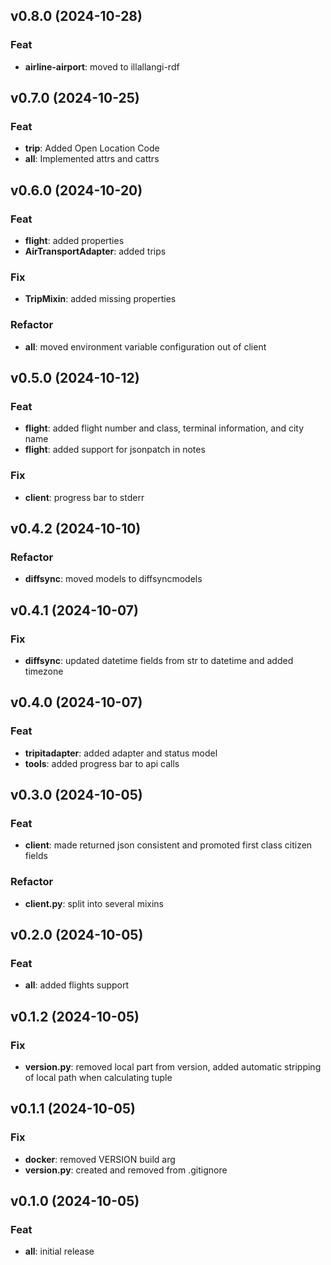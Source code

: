 ## v0.8.0 (2024-10-28)

### Feat

- **airline-airport**: moved to illallangi-rdf

## v0.7.0 (2024-10-25)

### Feat

- **trip**: Added Open Location Code
- **all**: Implemented attrs and cattrs

## v0.6.0 (2024-10-20)

### Feat

- **flight**: added properties
- **AirTransportAdapter**: added trips

### Fix

- **TripMixin**: added missing properties

### Refactor

- **all**: moved environment variable configuration out of client

## v0.5.0 (2024-10-12)

### Feat

- **flight**: added flight number and class, terminal information, and city name
- **flight**: added support for jsonpatch in notes

### Fix

- **client**: progress bar to stderr

## v0.4.2 (2024-10-10)

### Refactor

- **diffsync**: moved models to diffsyncmodels

## v0.4.1 (2024-10-07)

### Fix

- **diffsync**: updated datetime fields from str to datetime and added timezone

## v0.4.0 (2024-10-07)

### Feat

- **tripitadapter**: added adapter and status model
- **tools**: added progress bar to api calls

## v0.3.0 (2024-10-05)

### Feat

- **client**: made returned json consistent and promoted first class citizen fields

### Refactor

- **client.py**: split into several mixins

## v0.2.0 (2024-10-05)

### Feat

- **all**: added flights support

## v0.1.2 (2024-10-05)

### Fix

- **__version__.py**: removed local part from version, added automatic stripping of local path when calculating tuple

## v0.1.1 (2024-10-05)

### Fix

- **docker**: removed VERSION build arg
- **__version__.py**: created and removed from .gitignore

## v0.1.0 (2024-10-05)

### Feat

- **all**: initial release
